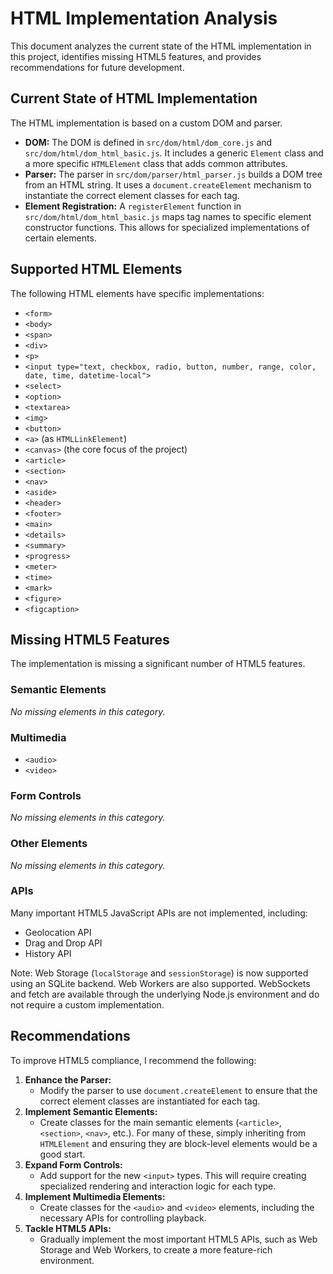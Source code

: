 # HTML Implementation Analysis

This document analyzes the current state of the HTML implementation in this project, identifies missing HTML5 features, and provides recommendations for future development.

## Current State of HTML Implementation

The HTML implementation is based on a custom DOM and parser.

*   **DOM:** The DOM is defined in `src/dom/html/dom_core.js` and `src/dom/html/dom_html_basic.js`. It includes a generic `Element` class and a more specific `HTMLElement` class that adds common attributes.
*   **Parser:** The parser in `src/dom/parser/html_parser.js` builds a DOM tree from an HTML string. It uses a `document.createElement` mechanism to instantiate the correct element classes for each tag.
*   **Element Registration:** A `registerElement` function in `src/dom/html/dom_html_basic.js` maps tag names to specific element constructor functions. This allows for specialized implementations of certain elements.

## Supported HTML Elements

The following HTML elements have specific implementations:

*   `<form>`
*   `<body>`
*   `<span>`
*   `<div>`
*   `<p>`
*   `<input type="text, checkbox, radio, button, number, range, color, date, time, datetime-local">`
*   `<select>`
*   `<option>`
*   `<textarea>`
*   `<img>`
*   `<button>`
*   `<a>` (as `HTMLLinkElement`)
*   `<canvas>` (the core focus of the project)
*   `<article>`
*   `<section>`
*   `<nav>`
*   `<aside>`
*   `<header>`
*   `<footer>`
*   `<main>`
*   `<details>`
*   `<summary>`
*   `<progress>`
*   `<meter>`
*   `<time>`
*   `<mark>`
*   `<figure>`
*   `<figcaption>`

## Missing HTML5 Features

The implementation is missing a significant number of HTML5 features.

### Semantic Elements
*No missing elements in this category.*

### Multimedia
*   `<audio>`
*   `<video>`

### Form Controls
*No missing elements in this category.*

### Other Elements
*No missing elements in this category.*

### APIs
Many important HTML5 JavaScript APIs are not implemented, including:
*   Geolocation API
*   Drag and Drop API
*   History API

Note: Web Storage (`localStorage` and `sessionStorage`) is now supported using an SQLite backend. Web Workers are also supported. WebSockets and fetch are available through the underlying Node.js environment and do not require a custom implementation.

## Recommendations

To improve HTML5 compliance, I recommend the following:

1.  **Enhance the Parser:**
    *   Modify the parser to use `document.createElement` to ensure that the correct element classes are instantiated for each tag.
2.  **Implement Semantic Elements:**
    *   Create classes for the main semantic elements (`<article>`, `<section>`, `<nav>`, etc.). For many of these, simply inheriting from `HTMLElement` and ensuring they are block-level elements would be a good start.
3.  **Expand Form Controls:**
    *   Add support for the new `<input>` types. This will require creating specialized rendering and interaction logic for each type.
4.  **Implement Multimedia Elements:**
    *   Create classes for the `<audio>` and `<video>` elements, including the necessary APIs for controlling playback.
5.  **Tackle HTML5 APIs:**
    *   Gradually implement the most important HTML5 APIs, such as Web Storage and Web Workers, to create a more feature-rich environment.
